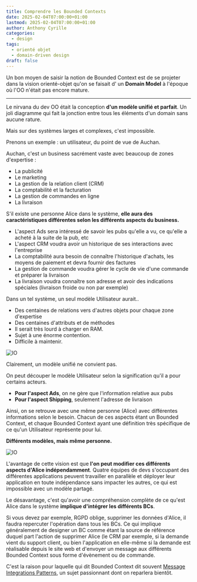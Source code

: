 ```yaml
---
title: Comprendre les Bounded Contexts
date: 2025-02-04T07:00:00+01:00
lastmod: 2025-02-04T07:00:00+01:00
author: Anthony Cyrille
categories:
  - design
tags:
  - orienté objet
  - domain-driven design
draft: false
---
```


Un bon moyen de saisir la notion de Bounded Context est de se projeter dans la vision orienté-objet qu'on se faisait d'
un **Domain Model** à l'époque où l'OO n'était pas encore mature.

---

Le nirvana du dev OO était la conception **d'un modèle unifié et parfait**. Un joli diagramme qui fait la jonction entre
tous les éléments d'un domain sans aucune rature.

Mais sur des systèmes larges et complexes, c'est impossible.

Prenons un exemple : un utilisateur, du point de vue de Auchan.

Auchan, c'est un business sacrément vaste avec beaucoup de zones d'expertise :

- La publicité
- Le marketing
- La gestion de la relation client (CRM)
- La comptabilité et la facturation
- La gestion de commandes en ligne
- La livraison

S'il existe une personne Alice dans le système, **elle aura des caractéristiques différentes selon les différents
aspects du business.**

- L'aspect Ads sera intéressé de savoir les pubs qu'elle a vu, ce qu'elle a acheté à la suite de la pub, etc
- L'aspect CRM voudra avoir un historique de ses interactions avec l'entreprise
- La comptabilité aura besoin de connaître l'historique d'achats, les moyens de paiement et devra fournir des factures
- La gestion de commande voudra gérer le cycle de vie d'une commande et préparer la livraison
- La livraison voudra connaître son adresse et avoir des indications spéciales (livraison froide ou non par exemple)

Dans un tel système, un seul modèle Utilisateur aurait..

- Des centaines de relations vers d'autres objets pour chaque zone d'expertise
- Des centaines d'attributs et de méthodes
- Il serait très lourd à charger en RAM.
- Sujet à une énorme contention.
- Difficile à maintenir.

![IO](/posts/comprendre-les-bounded-contexts/one-model.jpg)

Clairement, un modèle unifié ne convient pas.

On peut découper le modèle Utilisateur selon la signification qu'il a pour certains acteurs.

- **Pour l'aspect Ads**, on ne gère que l'information relative aux pubs
- **Pour l'aspect Shipping**, seulement l'adresse de livraison

Ainsi, on se retrouve avec une même personne (Alice) avec différentes informations selon le besoin.
Chacun de ces aspects étant un Bounded Context, et chaque Bounded Context ayant une définition très spécifique de ce
qu'un Utilisateur représente pour lui.

**Différents modèles, mais même personne.**

![IO](/posts/comprendre-les-bounded-contexts/many-models.jpg)

L'avantage de cette vision est que **l'on peut modifier ces différents aspects d'Alice indépendamment**.
Quatre équipes de devs s'occupant des différentes applications peuvent travailler en parallèle et déployer leur
application
en toute indépendance sans impacter les autres, ce qui est impossible avec un modèle partagé.

Le désavantage, c'est qu'avoir une compréhension complète de ce qu'est Alice dans le système **implique d'intégrer les
différents BCs**.

Si vous devez par exemple, RGPD oblige, supprimer les données d'Alice, il faudra repercuter l'opération dans tous les
BCs.
Ce qui implique généralement de designer un BC comme étant la source de référence duquel part l'action de supprimer
Alice
(le CRM par exemple, si la demande vient du support client, ou bien l'application en elle-même si la demande est
réalisable depuis le site web
et d'envoyer un message aux différents Bounded Context sous forme d'évènement ou de commande.

C'est la raison pour laquelle qui dit Bounded Context dit
souvent [Message Integrations Patterns](https://www.enterpriseintegrationpatterns.com/patterns/messaging/),
un sujet passionnant dont on reparlera bientôt.